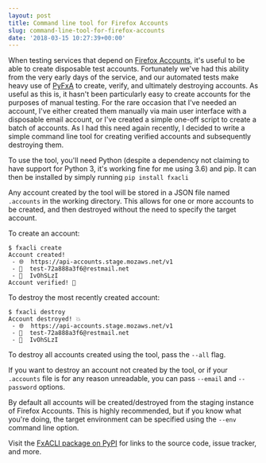 ```yaml
---
layout: post
title: Command line tool for Firefox Accounts
slug: command-line-tool-for-firefox-accounts
date: '2018-03-15 10:27:39+00:00'
---
```

When testing services that depend on [Firefox Accounts][], it's useful to be able to create disposable test accounts. Fortunately we've had this ability from the very early days of the service, and our automated tests make heavy use of [PyFxA][] to create, verify, and ultimately destroying accounts. As useful as this is, it hasn't been particularly easy to create accounts for the purposes of manual testing. For the rare occasion that I've needed an account, I've either created them manually via main user interface with a disposable email account, or I've created a simple one-off script to create a batch of accounts. As I had this need again recently, I decided to write a simple command line tool for creating verified accounts and subsequently destroying them.<!--more-->

To use the tool, you'll need Python (despite a dependency not claiming to have support for Python 3, it's working fine for me using 3.6) and pip. It can then be installed by simply running `pip install fxacli`

Any account created by the tool will be stored in a JSON file named `.accounts` in the working directory. This allows for one or more accounts to be created, and then destroyed without the need to specify the target account.

To create an account:

```
$ fxacli create
Account created!
 - 🌐  https://api-accounts.stage.mozaws.net/v1
 - 📧  test-72a888a3f6@restmail.net
 - 🔑  IvOhSLzI
Account verified! 🎉
```

To destroy the most recently created account:

```
$ fxacli destroy
Account destroyed! 💥
 - 🌐  https://api-accounts.stage.mozaws.net/v1
 - 📧  test-72a888a3f6@restmail.net
 - 🔑  IvOhSLzI
```

To destroy all accounts created using the tool, pass the `--all` flag.

If you want to destroy an account not created by the tool, or if your `.accounts` file is for any reason unreadable, you can pass `--email` and `--password` options.

By default all accounts will be created/destroyed from the staging instance of Firefox Accounts. This is highly recommended, but if you know what you're doing, the target environment can be specified using the `--env` command line option.

Visit the [FxACLI package on PyPI][FxACLI] for links to the source code, issue tracker, and more.

[Firefox Accounts]: https://developer.mozilla.org/en-US/docs/Mozilla/Tech/Firefox_Accounts
[PyFxA]: https://github.com/mozilla/PyFxA
[Click]: http://click.pocoo.org/
[FxACLI]: https://pypi.python.org/pypi/fxacli
